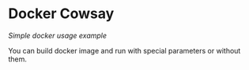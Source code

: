 Docker Cowsay
===

_Simple docker usage example_

You can build docker image and run with special parameters or without them.
